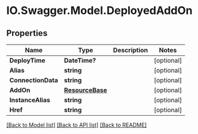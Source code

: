 # IO.Swagger.Model.DeployedAddOn
## Properties

Name | Type | Description | Notes
------------ | ------------- | ------------- | -------------
**DeployTime** | **DateTime?** |  | [optional] 
**Alias** | **string** |  | [optional] 
**ConnectionData** | **string** |  | [optional] 
**AddOn** | [**ResourceBase**](ResourceBase.md) |  | [optional] 
**InstanceAlias** | **string** |  | [optional] 
**Href** | **string** |  | [optional] 

[[Back to Model list]](../README.md#documentation-for-models) [[Back to API list]](../README.md#documentation-for-api-endpoints) [[Back to README]](../README.md)


